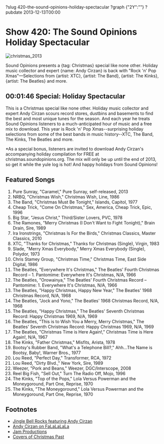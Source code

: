 ?slug 420-the-sound-opinions-holiday-spectacular
?graph {"2Y":""}
?pubdate 2013-12-13T00:00

# Show 420: The Sound Opinions Holiday Spectacular

![christmas_2013](http://static.soundopinions.org/images/2013/christmas_2013.jpg)

Sound Opinions presents a {tag: Christmas} special like none other. Holiday music collector and expert {name: Andy Cirzan} is back with "Rock 'n' Pop Xmas"—Selections from {artist: XTC}, {artist: The Band}, {artist: The Kinks}, {artist: The Beatles} and more.

## 00:01:46 Special: Holiday Spectacular
This is a Christmas special like none other. Holiday music collector and expert Andy Cirzan scours record stores, dustbins and basements to find the best and most unique tunes for the season. And each year he treats Sound Opinions listeners to a much-anticipated hour of music and a free mix to download. This year is Rock 'n' Pop Xmas--surprising holiday selections from some of the best bands in music history--XTC, The Band, The Kinks, The Beatles and more.

*As a special bonus, listeners are invited to download Andy Cirzan's accompanying holiday compilation for FREE at christmas.soundopinions.org. The mix will only be up until the end of 2013, so get it while the yule log is hot! And happy holidays from Sound Opinions!

## Featured Songs

1. Pure Sunray, "Caramel," Pure Sunray, self-released, 2013
1. NRBQ, "Christmas Wish," Christmas Wish, Line, 1986
1. The Band, "Christmas Must Be Tonight," Islands, Capitol, 1977
1. Cheap Trick, "Come On Christmas," Sex, America, Cheap Trick, Epic, 1996
1. Big Star, "Jesus Christ," Third/Sister Lovers, PVC, 1978
1. The Ramones, "Merry Christmas (I Don't Want to Fight Tonight)," Brain Drain, Sire, 1989
1. Ira Ironstrings, "Christmas Is For the Birds," Christmas Classics, Master Classics, 2010
1. XTC, "Thanks for Christmas," Thanks for Christmas (Single), Virgin, 1983
1. Slade, "Merry Xmas Everybody," Merry Xmas Everybody (Single), Polydor, 1973
1. Chris Stamey Group, "Christmas Time," Christmas Time, East Side Digital, 1986
1. The Beatles, "Everywhere It's Christmas," The Beatles' Fourth Christmas Record – 1. Pantomime: Everywhere It's Christmas, N/A, 1966
1. The Beatles, "Orowainya," The Beatles' Fourth Christmas Record – Pantomime: 1. Everywhere It's Christmas, N/A, 1966
1. The Beatles, "Happy Christmas, Happy New Year," The Beatles' 1968 Christmas Record, N/A, 1968
1. The Beatles, "Jock and Yono," The Beatles' 1968 Christmas Record, N/A, 1968
1. The Beatles, "Happy Christmas," The Beatles' Seventh Christmas Record: Happy Christmas 1969, N/A, 1969
1. The Beatles, "This is to Wish You a Merry, Merry Christmas," The Beatles' Seventh Christmas Record: Happy Christmas 1969, N/A, 1969
1. The Beatles, "Christmas Time is Here Again!," Christmas Time is Here Again!, N/A, 1967
1. The Kinks, "Father Christmas," Misfits, Arista, 1978
1. Bootsy's Rubber Band, "What's a Telephone Bill?," Ahh…The Name is Bootsy, Baby!, Warner Bros., 1977
1. Lou Reed, "Perfect Day," Transformer, RCA, 1972
1. Lou Reed, "Dirty Blvd.," New York, Sire, 1989
1. Weezer, "Pork and Beans," Weezer, DGC/Interscope, 2008
1. Reel Big Fish, "Sell Out," Turn The Radio Off, Mojo, 1996
1. The Kinks, "Top of the Pops," Lola Versus Powerman and the Moneygoround, Part One, Reprise, 1970
1. The Kinks, "The Moneygoround," Lola Versus Powerman and the Moneygoround, Part One, Reprise, 1970

## Footnotes
- [Jingle Bell Rocks featuring Andy Cirzan](http://jinglebellrocks.com/character/andy-cirzan/)
- [Andy Cirzan on FaLaLaLaLa](http://www.falalalala.com/tag/andy-cirzan/)
- [Jam Productions](http://jamusa.com/about-jam/jam-productions-ltd/)
- [Covers of Christmas Past](http://www.flickr.com/photos/soundopinions/sets/72157625585667334/)
